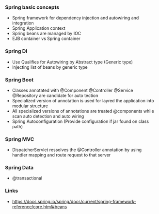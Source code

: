 
### Spring basic concepts
- Spring framework for dependency injection and autowiring and integration
- Spring Application context
- Spring beans are managed by IOC
- EJB container vs Spring container

### Spring DI
- Use Qualifies for Autowiring by Abstract type (Generic type)
- Injecting list of beans by generic type

### Spring Boot
- Classes annotated with @Component @Controller @Service @Repository are candidate for auto tection
- Specialized version of annotation is used for layred the application into modular structure
- All specialized versions of annotations are treated @components while scan auto detection and auto wiring
- Spring Autoconfiguration (Provide configuration if jar found on class path)

### Spring MVC
- DispatcherServlet ressolves the @Controller annotation by using handler mapping and route request to that server

### Spring Data
- @transactional

### Links
- https://docs.spring.io/spring/docs/current/spring-framework-reference/core.html#beans

